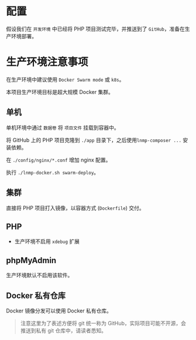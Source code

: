 # 配置

假设我们在 `开发环境` 中已经将 PHP 项目测试完毕，并推送到了 `GitHub`，准备在生产环境部署。

# 生产环境注意事项

在生产环境中建议使用 `Docker Swarm mode` 或 `k8s`。

本项目生产环境目标是超大规模 Docker 集群。

## 单机

单机环境中通过 `数据卷` 将 `项目文件` 挂载到容器中。

将 GitHub 上的 PHP 项目克隆到 `./app` 目录下，之后使用`lnmp-composer ...` 安装依赖。

在 `./config/nginx/*.conf` 增加 nginx 配置。

执行 `./lnmp-docker.sh swarm-deploy`。

## 集群

直接将 PHP 项目打入镜像，以容器方式 (`Dockerfile`) 交付。

## PHP

* 生产环境不启用 `xdebug` 扩展

## phpMyAdmin

生产环境默认不启用该软件。

## Docker 私有仓库

Docker 镜像分发可以使用 Docker 私有仓库。

>注意这里为了表述方便将 git 统一称为 GitHub，实际项目可能不开源，会推送到私有 git 仓库中，请读者悉知。
